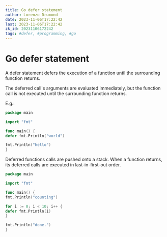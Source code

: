 ```yaml
---
title: Go defer statement
author: Lorenzo Drumond
date: 2023-11-06T17:22:42
last: 2023-11-06T17:22:42
zk_id: 20231106172242
tags: #defer, #programming, #go
---
```



# Go defer statement
A defer statement defers the execution of a function
until the surrounding function returns.

The deferred call's arguments are evaluated immediately,
but the function call is not executed until the surrounding function returns.

E.g.:
```go
package main

import "fmt"

func main() {
defer fmt.Println("world")

fmt.Println("hello")
}
```


Deferred functions calls are pushed onto a stack.
When a function returns, its deferred calls are executed in last-in-first-out order.

```go
package main

import "fmt"

func main() {
fmt.Println("counting")

for i := 0; i < 10; i++ {
defer fmt.Println(i)
}

fmt.Println("done.")
}
```

